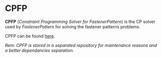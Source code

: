 # CPFP

**CPFP** (*Constraint Programming Solver for FastenerPattern*) is the CP solver used by *FastenerPattern* for solving the fastener patterns problems.

CPFP can be found [here](https://github.com/setvisible/cpfp "CPFP's git repository").

*Rem: CPFP is stored in a separated repository for maintenance reasons and a better dependancies separation.*


